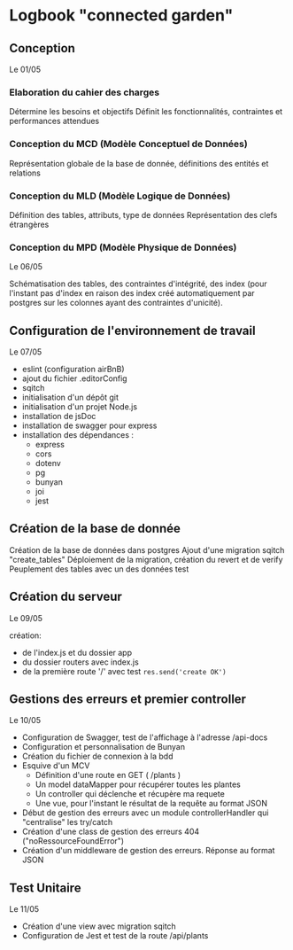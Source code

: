 # Logbook "connected garden"

## Conception

Le 01/05

### Elaboration du cahier des charges

Détermine les besoins et objectifs
Définit les fonctionnalités, contraintes et performances attendues

### Conception du MCD (Modèle Conceptuel de Données)

Représentation globale de la base de donnée, définitions des entités et relations

### Conception du MLD (Modèle Logique de Données)

Définition des tables, attributs, type de données
Représentation des clefs étrangères

### Conception du MPD (Modèle Physique de Données)

Le 06/05

Schématisation des tables, des contraintes d'intégrité, des index (pour l'instant pas d'index en raison des index
créé automatiquement par postgres sur les colonnes ayant des contraintes d'unicité).

## Configuration de l'environnement de travail

Le 07/05

- eslint (configuration airBnB)
- ajout du fichier .editorConfig
- sqitch
- initialisation d'un dépôt git
- initialisation d'un projet Node.js
- installation de jsDoc
- installation de swagger pour express
- installation des dépendances :
  - express
  - cors
  - dotenv
  - pg
  - bunyan
  - joi
  - jest

## Création de la base de donnée

Création de la base de données dans postgres
Ajout d'une migration sqitch "create_tables"
Déploiement de la migration, création du revert et de verify
Peuplement des tables avec un des données test

## Création du serveur

Le 09/05

création:

- de l'index.js et du dossier app
- du dossier routers avec index.js
- de la première route '/' avec test `res.send('create OK')`

## Gestions des erreurs et premier controller

Le 10/05

- Configuration de Swagger, test de l'affichage à l'adresse /api-docs
- Configuration et personnalisation de Bunyan
- Création du fichier de connexion à la bdd
- Esquive d'un MCV
  - Définition d'une route en GET ( /plants )
  - Un model dataMapper pour récupérer toutes les plantes
  - Un controller qui déclenche et récupère ma requete
  - Une vue, pour l'instant le résultat de la requête au format JSON
- Début de gestion des erreurs avec un module controllerHandler qui "centralise" les try/catch
- Création d'une class de gestion des erreurs 404 ("noRessourceFoundError")
- Création d'un middleware de gestion des erreurs. Réponse au format JSON

## Test Unitaire

Le 11/05

- Création d'une view avec migration sqitch
- Configuration de Jest et test de la route /api/plants
